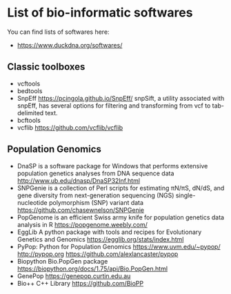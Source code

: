 # List of bio-informatic softwares

You can find lists of softwares here:
* https://www.duckdna.org/softwares/

## Classic toolboxes

* vcftools
* bedtools
* SnpEff https://pcingola.github.io/SnpEff/ snpSift, a utility associated with snpEff, has several options for filtering and transforming from vcf to tab-delimited text.
* bcftools
* vcflib https://github.com/vcflib/vcflib


## Population Genomics

* DnaSP is a software package for Windows that performs extensive population genetics analyses from DNA sequence data http://www.ub.edu/dnasp/DnaSP32Inf.html
* SNPGenie is a collection of Perl scripts for estimating πN/πS, dN/dS, and gene diversity from next-generation sequencing (NGS) single-nucleotide polymorphism (SNP) variant data https://github.com/chasewnelson/SNPGenie
* PopGenome is an efficient Swiss army knife for population genetics data analysis in R https://popgenome.weebly.com/
* EggLib A python package with tools and recipes for Evolutionary Genetics and Genomics https://egglib.org/stats/index.html
* PyPop: Python for Population Genomics https://www.uvm.edu/~pypop/ http://pypop.org https://github.com/alexlancaster/pypop
* Biopython Bio.PopGen package https://biopython.org/docs/1.75/api/Bio.PopGen.html
* GenePop https://genepop.curtin.edu.au
* Bio++ C++ Library https://github.com/BioPP
